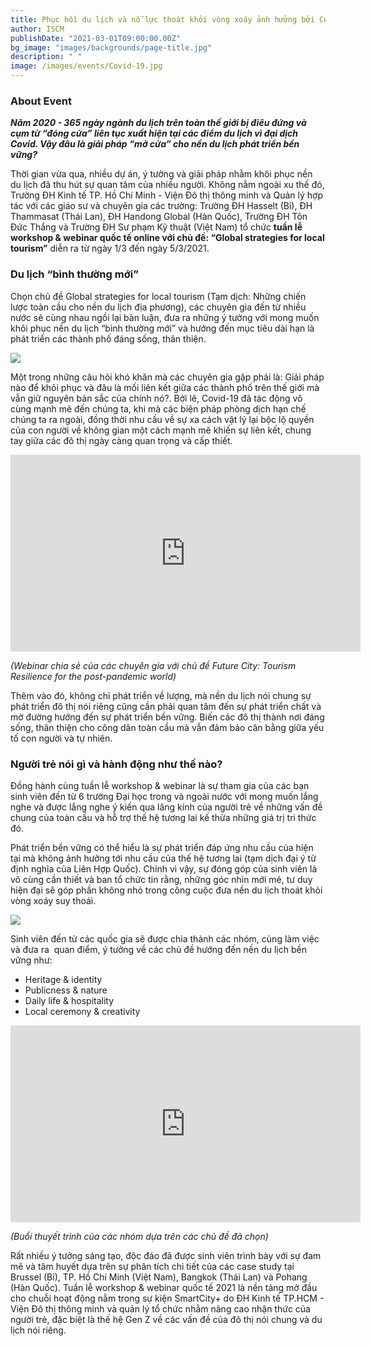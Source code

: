 ```yaml
---
title: Phục hồi du lịch và nỗ lực thoát khỏi vòng xoáy ảnh hưởng bởi Covid-19
author: ISCM
publishDate: "2021-03-01T09:00:00.00Z"
bg_image: "images/backgrounds/page-title.jpg"
description: " "
image: /images/events/Covid-19.jpg
---
```


### About Event
<!--StartFragment-->

***Năm 2020 - 365 ngày ngành du lịch trên toàn thế giới bị điêu đứng và cụm từ “đóng cửa” liên tục xuất hiện tại các điểm du lịch vì đại dịch Covid. Vậy đâu là giải pháp “mở cửa” cho nền du lịch phát triển bền vững?***

Thời gian vừa qua, nhiều dự án, ý tưởng và giải pháp nhằm khôi phục nền du lịch đã thu hút sự quan tâm của nhiều người. Không nằm ngoài xu thế đó, Trường ĐH Kinh tế TP. Hồ Chí Minh - Viện Đô thị thông minh và Quản lý hợp tác với các giáo sư và chuyên gia các trường: Trường ĐH Hasselt (Bỉ), ĐH Thammasat (Thái Lan), ĐH Handong Global (Hàn Quốc), Trường ĐH Tôn Đức Thắng và Trường ĐH Sư phạm Kỹ thuật (Việt Nam) tổ chức **tuần lễ workshop & webinar quốc tế online với chủ đề: “Global strategies for local tourism”** diễn ra từ ngày 1/3 đến ngày 5/3/2021.

### Du lịch “bình thường mới”

Chọn chủ đề Global strategies for local tourism (Tạm dịch: Những chiến lược toàn cầu cho nền du lịch địa phương), các chuyên gia đến từ nhiều nước sẽ cùng nhau ngồi lại bàn luận, đưa ra những ý tưởng với mong muốn khôi phục nền du lịch “bình thường mới” và hướng đến mục tiêu dài hạn là phát triển các thành phố đáng sống, thân thiện.

![](/images/wsstudio1-800x533px.jpg)

Một trong những câu hỏi khó khăn mà các chuyên gia gặp phải là: Giải pháp nào để khôi phục và đâu là mối liên kết giữa các thành phố trên thế giới mà vẫn giữ nguyên bản sắc của chính nó?. Bởi lẽ, Covid-19 đã tác động vô cùng mạnh mẽ đến chúng ta, khi mà các biện pháp phòng dịch hạn chế chúng ta ra ngoài, đồng thời nhu cầu về sự xa cách vật lý lại bộc lộ quyền của con người về không gian một cách mạnh mẽ khiến sự liên kết, chung tay giữa các đô thị ngày càng quan trọng và cấp thiết.

<iframe width="560" height="315" src="https://www.youtube.com/embed/3kJkeXP-0xQ" frameborder="0" allow="accelerometer; autoplay; clipboard-write; encrypted-media; gyroscope; picture-in-picture" allowfullscreen></iframe>

*(Webinar chia sẻ của các chuyên gia với chủ đề Future City: Tourism Resilience for the post-pandemic world)*

Thêm vào đó, không chỉ phát triển về lượng, mà nền du lịch nói chung sự phát triển đô thị nói riêng cũng cần phải quan tâm đến sự phát triển chất và mở đường hướng đến sự phát triển bền vững. Biến các đô thị thành nơi đáng sống, thân thiện cho công dân toàn cầu mà vẫn đảm bảo cân bằng giữa yếu tố con người và tự nhiên.

### Người trẻ nói gì và hành động như thế nào?

Đồng hành cùng tuần lễ workshop & webinar là sự tham gia của các bạn sinh viên đến từ 6 trường Đại học trong và ngoài nước với mong muốn lắng nghe và được lắng nghe ý kiến qua lăng kính của người trẻ về những vấn đề chung của toàn cầu và hỗ trợ thế hệ tương lai kế thừa những giá trị tri thức đó.

Phát triển bền vững có thể hiểu là sự phát triển đáp ứng nhu cầu của hiện tại mà không ảnh hưởng tới nhu cầu của thế hệ tương lai (tạm dịch đại ý từ định nghĩa của Liên Hợp Quốc). Chính vì vậy, sự đóng góp của sinh viên là vô cùng cần thiết và ban tổ chức tin rằng, những góc nhìn mới mẻ, tư duy hiện đại sẽ góp phần không nhỏ trong công cuộc đưa nền du lịch thoát khỏi vòng xoáy suy thoái.

![](/images/4_800x533.png)

Sinh viên đến từ các quốc gia sẽ được chia thành các nhóm, cùng làm việc và đưa ra  quan điểm, ý tưởng về các chủ đề hướng đến nền du lịch bền vững như: 

* Heritage & identity
* Publicness & nature
* Daily life & hospitality
* Local ceremony & creativity

<iframe width="560" height="315" src="https://www.youtube.com/embed/ORj1Cc3ODqE" frameborder="0" allow="accelerometer; autoplay; clipboard-write; encrypted-media; gyroscope; picture-in-picture" allowfullscreen></iframe>

*(Buổi thuyết trình của các nhóm dựa trên các chủ đề đã chọn)*

Rất nhiều ý tưởng sáng tạo, độc đáo đã được sinh viên trình bày với sự đam mê và tâm huyết dựa trên sự phân tích chi tiết của các case study tại Brussel (Bỉ), TP. Hồ Chí Minh (Việt Nam), Bangkok (Thái Lan) và Pohang (Hàn Quốc). Tuần lễ workshop & webinar quốc tế 2021 là nền tảng mở đầu cho chuỗi hoạt động nằm trong sự kiện SmartCity+ do ĐH Kinh tế TP.HCM - Viện Đô thị thông minh và quản lý tổ chức nhằm nâng cao nhận thức của người trẻ, đặc biệt là thế hệ Gen Z về các vấn đề của đô thị nói chung và du lịch nói riêng.



<!--EndFragment-->